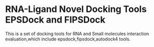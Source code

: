 # RNA-Ligand Novel Docking Tools EPSDock and FIPSDock
This is a set of docking tools for RNA and Small molecules interaction evaluation,which include epsdock,fipsdock,autodock4 tools.
